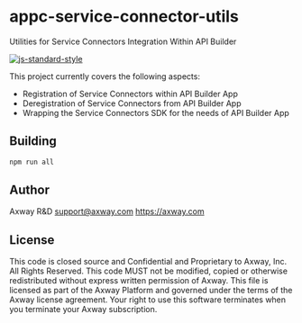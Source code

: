 # appc-service-connector-utils

Utilities for Service Connectors Integration Within API Builder

[![js-standard-style](https://cdn.rawgit.com/feross/standard/master/badge.svg)](https://github.com/feross/standard)

This project currently covers the following aspects:

* Registration of Service Connectors within API Builder App
* Deregistration of Service Connectors from API Builder App
* Wrapping the Service Connectors SDK for the needs of API Builder App

## Building

```bash
npm run all
```

## Author

Axway R&D <support@axway.com> https://axway.com

## License

This code is closed source and Confidential and Proprietary to Axway, Inc. All Rights Reserved. This code MUST not be modified, copied or otherwise redistributed without express written permission of Axway. This file is licensed as part of the Axway Platform and governed under the terms of the Axway license agreement. Your right to use this software terminates when you terminate your Axway subscription.
